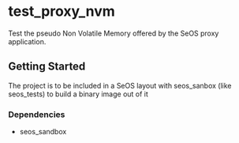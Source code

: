 # test\_proxy\_nvm

Test the pseudo Non Volatile Memory offered by the SeOS proxy application. 

## Getting Started

The project is to be included in a SeOS layout with seos\_sanbox (like seos\_tests) to build a binary image out of it

### Dependencies

* seos\_sandbox

